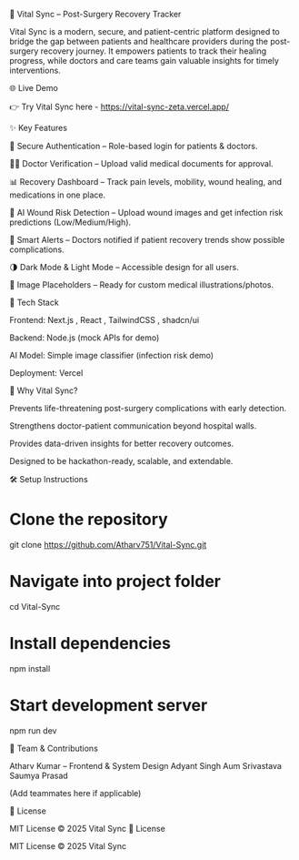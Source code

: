 🏥 Vital Sync – Post-Surgery Recovery Tracker

Vital Sync is a modern, secure, and patient-centric platform designed to bridge the gap between patients and healthcare providers during the post-surgery recovery journey.
It empowers patients to track their healing progress, while doctors and care teams gain valuable insights for timely interventions.

🌐 Live Demo

👉 Try Vital Sync here - https://vital-sync-zeta.vercel.app/

✨ Key Features

🔐 Secure Authentication – Role-based login for patients & doctors.

🧑‍⚕️ Doctor Verification – Upload valid medical documents for approval.

📊 Recovery Dashboard – Track pain levels, mobility, wound healing, and medications in one place.

🤖 AI Wound Risk Detection – Upload wound images and get infection risk predictions (Low/Medium/High).

📢 Smart Alerts – Doctors notified if patient recovery trends show possible complications.

🌗 Dark Mode & Light Mode – Accessible design for all users.

🎨 Image Placeholders – Ready for custom medical illustrations/photos.

🚀 Tech Stack

Frontend: Next.js
, React
, TailwindCSS
, shadcn/ui

Backend: Node.js (mock APIs for demo)

AI Model: Simple image classifier (infection risk demo)

Deployment: Vercel

📌 Why Vital Sync?

Prevents life-threatening post-surgery complications with early detection.

Strengthens doctor-patient communication beyond hospital walls.

Provides data-driven insights for better recovery outcomes.

Designed to be hackathon-ready, scalable, and extendable.

🛠️ Setup Instructions
# Clone the repository
git clone https://github.com/Atharv751/Vital-Sync.git

# Navigate into project folder
cd Vital-Sync

# Install dependencies
npm install

# Start development server
npm run dev

👥 Team & Contributions

Atharv Kumar – Frontend & System Design
Adyant Singh
Aum Srivastava
Saumya Prasad

(Add teammates here if applicable)

📄 License

MIT License © 2025 Vital Sync
📄 License

MIT License © 2025 Vital Sync



